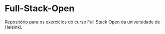 # Full-Stack-Open
Repositório para os exercícios do curso Full Stack Open da universidade de Helsinki.
